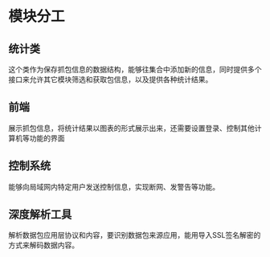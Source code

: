 # 模块分工

## 统计类
这个类作为保存抓包信息的数据结构，能够往集合中添加新的信息，同时提供多个接口来允许其它模块筛选和获取包信息，以及提供各种统计结果。

## 前端
展示抓包信息，将统计结果以图表的形式展示出来，还需要设置登录、控制其他计算机等功能的界面

## 控制系统
能够向局域网内特定用户发送控制信息，实现断网、发警告等功能。

## 深度解析工具
解析数据包应用层协议和内容，要识别数据包来源应用，能用导入SSL签名解密的方式来解码数据内容。
